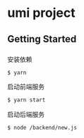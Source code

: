 # umi project

## Getting Started

### 
安装依赖

```bash
$ yarn
```

启动前端服务

```bash
$ yarn start
```

启动后端服务

```bash
$ node /backend/new.js
